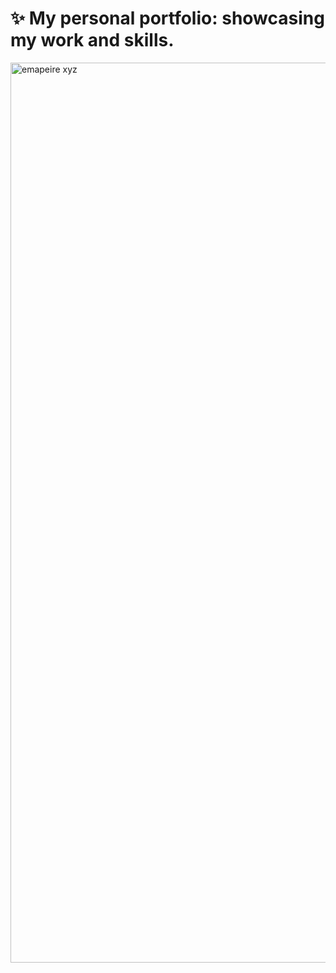 # ✨ My personal portfolio: showcasing my work and skills.

<img width="1440" alt="emapeire xyz" src="">
